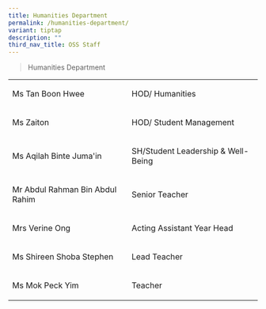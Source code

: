 ```yaml
---
title: Humanities Department
permalink: /humanities-department/
variant: tiptap
description: ""
third_nav_title: OSS Staff
---
```

<blockquote>
<p>Humanities Department</p>
</blockquote>
<p></p>
<p></p>
<table style="minWidth: 50px">
<colgroup>
<col>
<col>
</colgroup>
<tbody>
<tr>
<td rowspan="1" colspan="1">
<p>Ms Tan Boon Hwee</p>
</td>
<td rowspan="1" colspan="1">
<p>HOD/ Humanities</p>
</td>
</tr>
<tr>
<td rowspan="1" colspan="1">
<p>Ms Zaiton</p>
</td>
<td rowspan="1" colspan="1">
<p>HOD/ Student Management</p>
</td>
</tr>
<tr>
<td rowspan="1" colspan="1">
<p>Ms Aqilah Binte Juma'in</p>
</td>
<td rowspan="1" colspan="1">
<p>SH/Student Leadership &amp; Well-Being</p>
</td>
</tr>
<tr>
<td rowspan="1" colspan="1">
<p>Mr Abdul Rahman Bin Abdul Rahim</p>
<p></p>
<p></p>
</td>
<td rowspan="1" colspan="1">
<p>Senior Teacher</p>
</td>
</tr>
<tr>
<td rowspan="1" colspan="1">
<p>Mrs Verine Ong</p>
</td>
<td rowspan="1" colspan="1">
<p>Acting Assistant Year Head</p>
</td>
</tr>
<tr>
<td rowspan="1" colspan="1">
<p>Ms Shireen Shoba Stephen</p>
</td>
<td rowspan="1" colspan="1">
<p>Lead Teacher</p>
</td>
</tr>
<tr>
<td rowspan="1" colspan="1">
<p>Ms Mok Peck Yim</p>
</td>
<td rowspan="1" colspan="1">
<p>Teacher</p>
</td>
</tr>
</tbody>
</table>
<p></p>